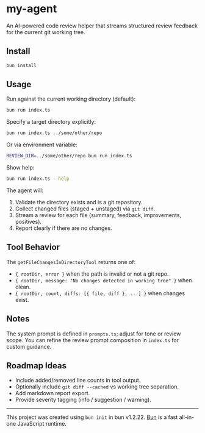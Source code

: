 # my-agent

An AI-powered code review helper that streams structured review feedback for the current git working tree.

## Install

```bash
bun install
```

## Usage

Run against the current working directory (default):

```bash
bun run index.ts
```

Specify a target directory explicitly:

```bash
bun run index.ts ../some/other/repo
```

Or via environment variable:

```bash
REVIEW_DIR=../some/other/repo bun run index.ts
```

Show help:

```bash
bun run index.ts --help
```

The agent will:
1. Validate the directory exists and is a git repository.
2. Collect changed files (staged + unstaged) via `git diff`.
3. Stream a review for each file (summary, feedback, improvements, positives).
4. Report clearly if there are no changes.

## Tool Behavior

The `getFileChangesInDirectoryTool` returns one of:

- `{ rootDir, error }` when the path is invalid or not a git repo.
- `{ rootDir, message: "No changes detected in working tree" }` when clean.
- `{ rootDir, count, diffs: [{ file, diff }, ...] }` when changes exist.

## Notes

The system prompt is defined in `prompts.ts`; adjust for tone or review scope.
You can refine the review prompt composition in `index.ts` for custom guidance.

## Roadmap Ideas

- Include added/removed line counts in tool output.
- Optionally include `git diff --cached` vs working tree separation.
- Add markdown report export.
- Provide severity tagging (info / suggestion / warning).

---
This project was created using `bun init` in bun v1.2.22. [Bun](https://bun.com) is a fast all-in-one JavaScript runtime.

